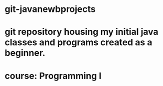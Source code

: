 # git-javanewbprojects

# git repository housing my initial java classes and programs created as a beginner. 
# course: Programming I
